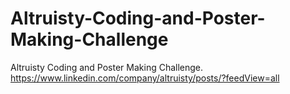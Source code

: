 # Altruisty-Coding-and-Poster-Making-Challenge
Altruisty Coding and Poster Making Challenge. https://www.linkedin.com/company/altruisty/posts/?feedView=all

